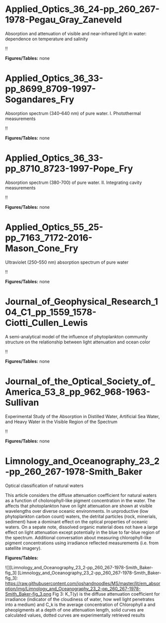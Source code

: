 # Applied_Optics_36_24-pp_260_267-1978-Pegau_Gray_Zaneveld

Absorption and attenuation of visible and near-infrared light in water: dependence on temperature and salinity

!!

**Figures/Tables:**
none


# Applied_Optics_36_33-pp_8699_8709-1997-Sogandares_Fry

Absorption spectrum (340–640 nm) of pure water. I. Photothermal measurements

!!

**Figures/Tables:**
none

# Applied_Optics_36_33-pp_8710_8723-1997-Pope_Fry

Absorption spectrum (380-700) of pure water. II. Integrating cavity measurements

!!

**Figures/Tables:**
none

# Applied_Optics_55_25-pp_7163_7172-2016-Mason_Cone_Fry

Ultraviolet (250–550 nm) absorption spectrum of pure water

!!

**Figures/Tables:**
none

# Journal_of_Geophysical_Research_104_C1_pp_1559_1578-Ciotti_Cullen_Lewis

A  semi-analytical model  of  the  influence of  phytoplankton community  structure on  the  relationship  between light attenuation  and  ocean  color 

!!

**Figures/Tables:**
none

# Journal_of_the_Optical_Society_of_America_53_8_pp_962_968-1963-Sullivan

Experimental Study of the Absorption in Distilled Water, Artificial Sea Water,
and  Heavy  Water  in the  Visible  Region  of the  Spectrum

!!

**Figures/Tables:**
none

# Limnology_and_Oceanography_23_2-pp_260_267-1978-Smith_Baker

Optical  classification  of  natural  waters

This article considers the diffuse attenuation coefficient for natural waters as a function of cholorophyll-like pigment concentration in the water. The affects that photoplankton have on light attenuation are shown at visible wavelengths over diverse oceanic environments. In unproductive (low phytoplankton carbon count) waters, the detrital particles (rock, minerials, sediment) have a dominant effect on the optical properties of oceanic waters. On a sepate note, dissolved organic material does not have a large effect on light attenuation except potentially in the blue to far-blue region of the spectrum. Additional conversation about measuring chlorophyll-like pigment concentrations using irradiance reflected measurements (i.e. from satellite imagery).

**Figures/Tables:**

![][Limnology_and_Oceanography_23_2-pp_260_267-1978-Smith_Baker-fig_3]
[Limnology_and_Oceanography_23_2-pp_260_267-1978-Smith_Baker-fig_3]: https://raw.githubusercontent.com/joshandnoodles/MS/master/lit/em_absorption/img/Limnology_and_Oceanography_23_2-pp_260_267-1978-Smith_Baker-fig_3.png
	Fig 3: K_T(y) is the diffuse attenuation coefficient for irradiance (indicator of the cloudiness of water, how well light penetrates into a medium) and C_k is the average concentration of Chlorophyll a and pheopigments at a depth of one attenuation length, solid curves are calculated values, dotted curves are experimentally retrieved results